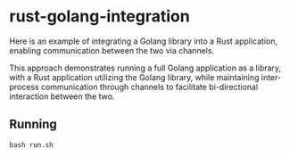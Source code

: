 # rust-golang-integration
Here is an example of integrating a Golang library into a Rust application, enabling communication between the two via channels.

This approach demonstrates running a full Golang application as a library, with a Rust application utilizing the Golang library, while maintaining inter-process communication through channels to facilitate bi-directional interaction between the two.

## Running
```
bash run.sh
```
